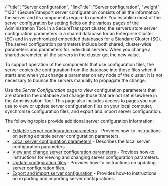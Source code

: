 {
    "title": "Server configuration",
    "linkTitle": "Server configuration",
    "weight": "130"
}<span class="mc-variable axway_variables.Component_Short_Name variable">SecureTransport</span> server configuration consists of all the information the server and its components require to operate. You establish most of the server configuration by setting fields on the various pages of the Administration Tool. In a <span class="mc-variable axway_variables.Component_Short_Name variable">SecureTransport</span> cluster, the servers store server configuration parameters in a shared database for an Enterprise Cluster (EC) and in synchronized embedded databases for a Standard Cluster (SC). The server configuration parameters include both shared, cluster-wide parameters and parameters for individual servers. When you change a shared parameter, all the servers in the cluster get the new value.

To support operation of the components that use configuration files, the server copies the configuration from the database into those files when it starts and when you change a parameter on any node of the cluster. It is not necessary to bounce the servers manually to propagate the change.

Use the *Server Configuration* page to view configuration parameters that are stored in the database and change those that are not set elsewhere in the Administration Tool. This page also includes access to pages you can use to view or update server configuration files on your local computer, synchronize configuration files, and export and import server configuration.

The following topics provide additional server configuration information:

-   <a href="c_st_editable_server_configuration_parameters" class="MCXref xref">Editable server configuration parameters</a> - Provides how-to instructions on setting editable server configuration parameters.
-   <a href="c_st_local_server_configuration_parameters" class="MCXref xref">Local server configuration parameters</a> - Describes the local server configuration parameters.
-   <a href="t_st_serverconfigurationparameters" class="MCXref xref">View and change server configuration parameters</a> - Provides how-to instructions for viewing and changing server configuration parameters.
-   <a href="t_st_serverconfigurationfiles" class="MCXref xref">Update configuration files</a> - Provides how-to instructions on updating server configuration files.
-   <a href="t_st_serverconfigurationexportimport" class="MCXref xref">Export and import server configuration</a> - Provides how-to instructions on exporting and importing server configurations.
